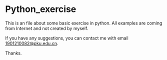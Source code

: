 # Python_exercise

This is an file about some basic exercise in python.
All examples are coming from Internet and not created by myself.

If you have any suggestions,
you can contact me with email 1901210082@pku.edu.cn.

Thanks.
